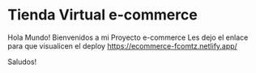 # Tienda Virtual e-commerce
Hola Mundo! 
Bienvenidos a mi Proyecto e-commerce
Les dejo el enlace para que visualicen el deploy 
https://ecommerce-fcomtz.netlify.app/

Saludos!
